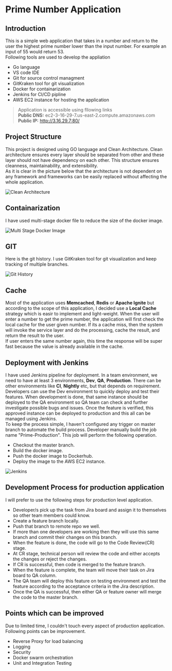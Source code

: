# Prime Number Application 
## Introduction
This is a simple web application that takes in a number and return to the user the highest prime number lower than the input number. For example an input of 55 would return 53.   
Following tools are used to develop the appliation
- Go language
- VS code IDE
- Git for source control managment
- GitKraken tool for git visualization
- Docker for containarization 
- Jenkins for CI/CD pipline 
- AWS EC2 instance for hosting the application 

> Application is accessible using fllowing links   
> **Public DNS:** ec2-3-16-29-7.us-east-2.compute.amazonaws.com   
> **Public IP:** http://3.16.29.7:80/   

## Project Structure
This project is designed using GO language and Clean Architecture. Clean architecture ensures every layer should be separated from other and these layer should not have dependency on each other. This structure ensures cleanness, maintainability, and extensibility.   
As it is clear in the picture below that the architecture is not dependent on any framework and frameworks can be easily replaced without affecting the whole application.

![Clean Architecture](https://i.ibb.co/bbLrsPR/clean-arch.jpg)

## Containarization 
I have used multi-stage docker file to reduce the size of the docker image.   

![Multi Stage Docker Image](https://i.ibb.co/mqBjfGp/docker-img.jpg)   

## GIT 
Here is the git history. I use GitKraken tool for git visualization and keep tracking of multiple branches.   

![Git History](https://i.ibb.co/cXKzg2r/Git-Kraken.jpg)

## Cache
Most of the application uses **Memcached**, **Redis** or **Apache Ignite** but according to the scope of this application, I decided use a **Local Cache** strategy which is easir to implement and light-weight. When the user will enter a number to get the prime number, the application will first check the local cache for the user given number. If its a cache miss, then the system will invoke the service layer and do the processing, cache the result, and return the result to the user.   
If user enters the same number again, this time the response will be super fast because the value is already available in the cache.

## Deployment with Jenkins
I have used Jenkins pipeline for deployment. In a team environment, we need to have at least 3 environments, **Dev**, **QA**, **Production**. There can be other environments like **CI**, **Nightly** etc, but that depends on requirement.   
Developers can use the Dev environment to quickly deploy and test their features. When development is done, that same instance should be deployed to the QA environment so QA team can check and further investigate possible bugs and issues. Once the feature is verified, this approved instance can be deployed to production and this all can be managed using Jenkins.   
To keep the process simple, I haven't configured any trigger on master branch to automate the build process. Developer manually build the job name "Prime-Production". This job will perform the following operation.
- Checkout the master branch.
- Build the docker image.
- Push the docker image to Dockerhub.
- Deploy the image to the AWS EC2 instance.   

![Jenkins](https://i.ibb.co/dK1h70R/Jenkins.jpg)

## Development Process for production application
I will prefer to use the following steps for production level application.

- Developer/s pick up the task from Jira board and assign it to themselves so other team members could know. 
- Create a feature branch locally.
- Push that branch to remote repo we well.
- If more than one developers are working then they will use this same branch and commit their changes on this branch.
- When the feature is done, the code will go to the Code Review(CR) stage. 
- At CR stage, technical person will review the code and either accepts the changes or reject the changes. 
- If CR is successful, then code is merged to the feature branch.
- When the feature is complete, the team will move their task on Jira board to QA column. 
- The QA team will deploy this feature on testing environment and test the feature according to the acceptance criteria in the Jira description. 
- Once the QA is successful, then either QA or feature owner will merge the code to the master branch. 

## Points which can be improved
Due to limited time, I couldn't touch every aspect of production application. Following points can be improvement.    
- Reverse Proxy for load balancing
- Logging
- Security
- Docker swarm orchestration
- Unit and Integration Testing 
